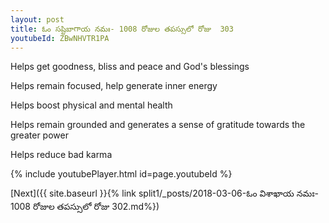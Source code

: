 ```yaml
---
layout: post
title: ఓం సష్టిబాగాయ నమః- 1008 రోజుల తపస్సులో రోజు  303
youtubeId: ZBwNHVTR1PA
---
```

 
 
Helps get goodness, bliss and peace and God's blessings
 
Helps remain focused, help generate inner energy 
 
Helps boost physical and mental health 
 
Helps remain grounded and generates a sense of gratitude towards the greater power 
 
Helps reduce bad karma
 
 
 
 


{% include youtubePlayer.html id=page.youtubeId %}
 
[Next]({{ site.baseurl }}{% link  split1/_posts/2018-03-06-ఓం విశాఖాయ నమః- 1008 రోజుల తపస్సులో రోజు  302.md%})
 
